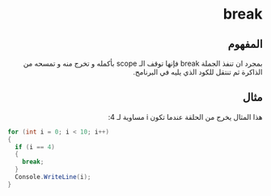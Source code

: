 <div dir="rtl">

# break

## المفهوم

بمجرد ان تنفذ الجملة break فإنها توقف الـ scope بأكمله و تخرج منه و تمسحه من الذاكرة ثم تنتقل للكود الذي يليه في البرنامج.



## مثال
هذا المثال يخرج من الحلقة عندما تكون i مساوية لـ 4:

</div>

```C#
for (int i = 0; i < 10; i++) 
{
  if (i == 4) 
  {
    break;
  }
  Console.WriteLine(i);
}

```

